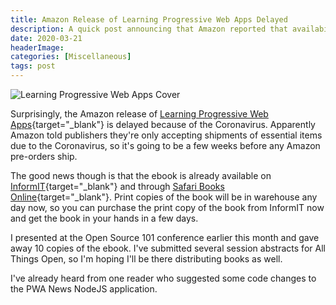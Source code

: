 ```yaml
---
title: Amazon Release of Learning Progressive Web Apps Delayed
description: A quick post announcing that Amazon reported that availability of my Learning Progressive Web Apps was delayed due to COVID.
date: 2020-03-21
headerImage: 
categories: [Miscellaneous]
tags: post
---
```


![Learning Progressive Web Apps Cover](/images/covers/learning-pwa-160.jpg)

Surprisingly, the Amazon release of [Learning Progressive Web Apps](https://learningpwa.com){target="_blank"} is delayed because of the Coronavirus. Apparently Amazon told publishers they're only accepting shipments of essential items due to the Coronavirus, so it's going to be a few weeks before any Amazon pre-orders ship. 

The good news though is that the ebook is already available on [InformIT](https://www.informit.com/store/learning-progressive-web-apps-9780136484226){target="_blank"} and through [Safari Books Online](https://my.safaribooksonline.com/book/web-development/9780136485704){target="_blank"}. Print copies of the book will be in warehouse any day now, so you can purchase the print copy of the book from InformIT now and get the book in your hands in a few days. 

I presented at the Open Source 101 conference earlier this month and gave away 10 copies of the ebook. I've submitted several session abstracts for All Things Open, so I'm hoping I'll be there distributing books as well. 

I've already heard from one reader who suggested some code changes to the PWA News NodeJS application.